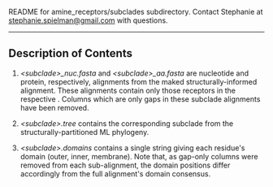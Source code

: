 README for amine_receptors/subclades subdirectory.
Contact Stephanie at stephanie.spielman@gmail.com with questions.

---


## Description of Contents

1. *\<subclade\>_nuc.fasta* and *\<subclade\>_aa.fasta* are nucleotide and protein, respectively, alignments from the maked structurally-informed alignment.
These alignments contain only those receptors in the respective <subclade>. Columns which are only gaps in these subclade alignments have been removed.

2. *\<subclade\>.tree* contains the corresponding subclade from the structurally-partitioned ML phylogeny.

3. *\<subclade\>.domains* contains a single string giving each residue's domain (outer, inner, membrane). Note that, as gap-only columns were removed from each sub-alignment, the domain positions differ accordingly from the full alignment's domain consensus. 
